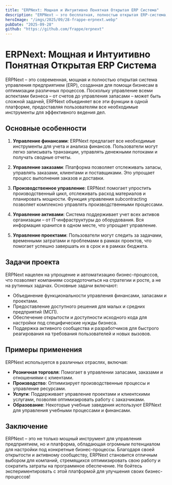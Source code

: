 ```yaml
---
title: "ERPNext: Мощная и Интуитивно Понятная Открытая ERP Система"
description: "ERPNext — это бесплатная, полностью открытая ERP-система, помогающая управлять бизнесом, интегрируя все необходимые инструменты для учета, управления заказами, производства и проектов в одном месте."
heroImage: "/imgs/2025/09/28-frappe-erpnext.webp"
pubDate: "2025-09-28"
github: "https://github.com/frappe/erpnext"
---
```


# ERPNext: Мощная и Интуитивно Понятная Открытая ERP Система

ERPNext – это современная, мощная и полностью открытая система управления предприятием (ERP), созданная для помощи бизнесам в оптимизации различных процессов. Поскольку управление всеми аспектами бизнеса – от счетов до управления запасами – может быть сложной задачей, ERPNext объединяет все эти функции в одной платформе, предоставляя пользователям все необходимые инструменты для эффективного ведения дел.

## Основные особенности

1. **Управление финансами**:
   ERPNext предлагает все необходимые инструменты для учета и анализа финансов. Пользователи могут легко записывать транзакции, управлять денежными потоками и получать сводные отчеты.

2. **Управление заказами**:
   Платформа позволяет отслеживать запасы, управлять заказами, клиентами и поставщиками. Это упрощает процесс выполнения заказов и доставки.

3. **Производственное управление**:
   ERPNext помогает упростить производственный цикл, отслеживать расход материалов и планировать мощности. Функция управления subcontracting позволяет комплексно управлять производственными процессами.

4. **Управление активами**:
   Система поддерживает учет всех активов организации – от IT-инфраструктуры до оборудования. Вся информация хранится в одном месте, что упрощает управление.

5. **Управление проектами**:
   Пользователи могут следить за задачами, временными затратами и проблемами в рамках проектов, что помогает успешно завершать их в срок и в рамках бюджета.

## Задачи проекта

ERPNext нацелен на упрощение и автоматизацию бизнес-процессов, что позволяет компаниям сосредоточиться на стратегии и росте, а не на рутинных задачах. Основные задачи включают:

- Объединение функциональности управления финансами, запасами и проектами.
- Предоставление доступного решения для малых и средних предприятий (МСП).
- Обеспечение открытости и доступности исходного кода для настройки под специфические нужды бизнеса.
- Поддержка активного сообщества и разработчиков для быстрого реагирования на требования пользователей и новых вызовов.

## Примеры применения

ERPNext используется в различных отраслях, включая:

- **Розничная торговля**: Помогает в управлении запасами, заказами и отношениями с клиентами.
- **Производство**: Оптимизирует производственные процессы и управление ресурсами.
- **Услуги**: Поддерживает управление проектами и клиентскими услугами, позволяя оптимизировать работу с заказчиками.
- **Образование**: Некоторые учебные заведения используют ERPNext для управления учебными процессами и финансами.

## Заключение

ERPNext – это не только мощный инструмент для управления предприятием, но и платформа, обладающая огромным потенциалом для настройки под конкретные бизнес-процессы. Благодаря своей открытости и активному сообществу, ERPNext становится отличным выбором для компаний, стремящихся оптимизировать свою работу и сократить затраты на программное обеспечение. Не бойтесь экспериментировать с этой платформой для улучшения своих бизнес-процессов!